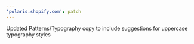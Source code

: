 ```yaml
---
'polaris.shopify.com': patch
---
```


Updated Patterns/Typography copy to include suggestions for uppercase typography styles
